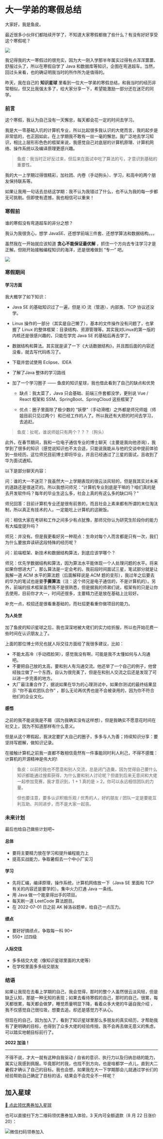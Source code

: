 # 大一学弟的寒假总结

大家好，我是鱼皮。

最近很多小伙伴们都陆续开学了，不知道大家寒假都做了些什么？有没有好好享受这个寒假呢？

![](https://qiniuyun.code-nav.cn/image-20220228152151821.png)

我记得我的大一寒假过的很充实，因为大一刚入学那半年属实过得有点浑浑噩噩、舒服过头了，所以在寒假自学了 Java 和数据库等知识，企图在弯道超车。当然，回过头来看，也的确证明我当时的所作所为是值得的。

昨天，我在自己的 **知识星球** 里看到一位大一学弟的寒假总结，和我当时的经历非常相似，但又比我强太多了，给大家分享一下，希望能激励一部分还在迷茫的同学。



### 前言

这个寒假，我认为自己没有一天懈怠，每天都会花一定的时间去学习。

我是大一零基础入坑的计算机专业，所以比起很多我认识的大佬而言，我的起步是非常低的，也正因如此，在上学期我不敢有一丝一毫的懈怠。我广泛地去学习知识，相比上层形形色色的框架来说，我感觉自己对底层的计算机原理、计算机网络、操作系统以及编译原理更感兴趣。

> 鱼皮：我当时正好反过来，但后来在面试中吃了算法的亏，才意识到基础的重要性。

我的大一上学期过得很精彩，加社团、内卷（手动狗头）、学习，和高中的两个朋友保持联系等。

如果让我用一句话去总结这学期：我不认为我错过了什么，也不认为我的每一步都无可挑剔。但即使有遗憾，我也相信可以重来！



### 寒假前

谁的寒假没有弯道超车的非分之想？

我认为我很贪心，想学 JavaSE、还想学前端三件套、还想学算法和数据结构。。。

虽然我在一开始就应该知道 **贪心不能保证最优解** ，抓住一个方向去专注学习才是正解。但刚开始接触编程知识的海洋，还是很难做到 “专一” 吧。

![](https://qiniuyun.code-nav.cn/image-20220228152108499.png)



### 寒假期间

#### 学习方面

我大概学了如下知识：

- Java SE 的基础知识过了一遍，但是 IO 流（管道）、内部类、TCP 协议还没学。

- Linux 操作的一部分（其实是自己懒了），基本的文件操作没有问题了，也掌握了 Linux 的整体框架：目录结构、资源管理等。其实我对Linux的第一版的内核还是很感兴趣的，只能在学完 Java SE 的基础后再去学了。

- 数据结构和算法。其实就是读了一下《大话数据结构》，并且图后面的内容还没看，就去写代码练习了。

- 下载并尝试使用 Eclipse、IDEA

- 了解了Java 整体的学习路线

- 加了一个学习圈子 —— 鱼皮的知识星球，我也借此看到了自己的缺点和优势

  - 缺点：我太菜了，Java 只会基础、前端三件套都没学，更别说 Vue / React 框架和 SSM、SpringBoot、SpringCloud 这些框架了

  - 优点：圈子里面除了极少数的 “妖孽”（手动滑稽）之外都是师兄师姐（师姐目前只见过两个）和已经工作的人了。所以我还有大把的时间去学习，去追赶。

> 鱼皮：扯呢，谁说师姐只有两个？？？（狗头）



此外，在春节期间，我和一位电子通信专业的博士聊天（主要是我向他咨询），我学到了很多的知识（感觉说知识也不太合适，只能说我能从与他的交谈中提前体验到一些经历。这位师兄目前博士即将毕业，并且已经通过了三星的面试，且收到了华为面试通知。

以下是部分聊天内容：

问：谁的大一不迷茫？我虽然大一上学期表现的很云淡风轻的，但是我其实对未来的道路还是很迷茫的。所以我想问师兄：“计算机专业到底是干嘛的？咱们真的是去开发软件吗？每年的毕业生这么多，社会上真的有这么多的缺口吗？”

师兄回答：目前计算机专业还是很有前景的，而且社会上素来都有所谓的末位淘汰制，所以真正有技术的人，一定能吃上计算机的这碗饭。

问：相信大家在考研和工作之间多少有点犹豫，那师兄你认为研究生阶段你的能力有大幅度提升吗？

师兄：并没有。但是我更看好另一种观点：生命对每个人而言都是只有一次，我们为什么要放弃读研这段特殊的经历呢？

问：前端框架、新技术和数据结构算法，到底应该学哪个？

师兄：优先学数据结构和算法，因为算法水平能体现一个人处理问题的水平。将来如果你想进大厂，那么算法是一定会考的。我前段时间面试三星，笔试部分就是让我解一道 ACM 水平的算法题（后面解释说是 ACM 题的变形），我过年之后要去的华为的笔试也是要**手撕算法**（注：这个师兄是电子通信的，不是计算机的）。另外，前端的技术框架虽然我不是很熟悉，但是据我的师弟们说，框架有的只是让你去使用，目前你才大一，时间还很多，主要精力还是放在基础上比较好。

补充一点，校招还是很看重基础的，而社招更看重你做项目的能力。



#### 为人处世

加了鱼皮的知识星球之后，我也深深地被大佬们的实力给折服，所以也开始花费一些时间在认识朋友上了。

上面的那位博士师兄也就人际交往方面给了我很多建议，比如：

- 不能太高冷（手动捂脸哭），感觉我没有啊，可能是我不太懂如何与人沟通吧。
- 不要把自己放的太高，要和别人有沟通交流。他还举了一个自己的例子，他曾经独立做了一个东西，自认为很完美了，但是在和别人交流之后还是发现了可以进一步完善的地方。
- 大厂最注重合作了，据说如果在华为的心理测试中，如果你测试的最终结果显示 “你不喜欢团队合作” ，那么无论再优秀也是不会被录用的，因为你不符合他们的企业文化。



#### 感悟

之前的我不能说我是不屑（因为我确实没有这样想），但是我确实不愿意花时间在社交上，因为不知道那样有什么意义。

但是从这个寒假起，我决定要扩大自己的圈子，多多与人为善；持续知识分享：要坚持写题解，做知识记录。

在接触计算机之前我一直都不敢相信竟然有一件事能同时利人利己，不得不感慨：计算机的开源精神是伟大的!

> 鱼皮：以前的我也不愿意和别人交流，总是闭门造羹，因为觉得自己要什么知识都能通过搜索获得，为什么要和别人讨论呢？但直到后来无意间和大佬一起参加竞赛，我才意识到，1 + 1 真的是 > 2，你可以永远相信团队的力量。
>
> 但也要注意，要多认识积极乐观 / 优秀的人，好的朋友 / 团队一定是要能互利互助、共同进步，而不是大家一起丧。



### 未来计划

最后也给自己做些计划吧~



#### 总体

- 要将主要精力放在学习和提升编程能力上
- 提高实战能力，争取暑假去一个中小厂实习



#### 学习

- 先将汇编，编译原理，操作系统，计算机网络放一下（Java SE 里面和 TCP 有关的内容还是要学的）。集中火力打通 Java 一条线。
- 用 Java 做一个能拿得出手的项目。
- 每天刷一道 LeetCode 算法题目。
- 在 2022-07-01 日之前 AK 掉洛谷题单，给自己一点压力。



#### 绩点

- 要好好搞绩点，争取每一科 90+
- 550+ 过四级



#### 人际交往

- 多多结交大佬（像知识星球里面的大佬等）
- 在学校里面多多结交朋友



### 结语

如果让我现在去看上学期的自己，我会觉得，那时的整个人虽然很云淡风轻，但是缺乏认知，那是一种无知的表现；如果去看待寒假的自己，那时的自己，很累，每天都很累，每天都会做梦，睡觉质量明显下降，看着众多大佬的牛逼自我介绍 ，我不仅感觉自己很垃圾，想要去追，却还是感觉力不从心。

但现在的自己，因为加入了，看到了知识星球里那么多朋友的真实经历，才帮助我有了更明确的目标，也得到了众多大佬的经验传授。我不会再去做无意义的焦虑，可以踏实地朝目标前行了。

**2022 加油！**



---



不得不说，才大一就有这种自我驱动 / 自省的意识、执行力以及归纳总结的能力，属实让我感到佩服。毕竟那时的我，也找不到方向，也是啥都学一点儿，直到大二暑假才确认了自己的目标。我也会想，如果我在大一下学期那会儿就通过学长们的经验帮助自己确定了目标的话，结果会不会完全不一样呢？



## 加入星球

[🧧 点此领优惠券加入星球](/加入星球.md)

也可以直接扫下方二维码领优惠券加入体验，3 天内可全额退款（8 月 22 日涨价 20）：

![微信扫码领券加入](https://xingqiu-tuchuang-1256524210.cos.ap-shanghai.myqcloud.com/1/%E6%98%9F%E7%90%83%E4%BC%98%E6%83%A0%E5%88%B8.png)